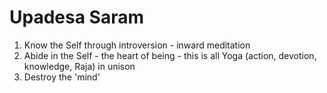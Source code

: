 # Upadesa Saram



1. Know the Self through introversion - inward meditation
2. Abide in the Self - the heart of being - this is all Yoga (action, devotion, knowledge, Raja) in unison
3. Destroy the 'mind'

